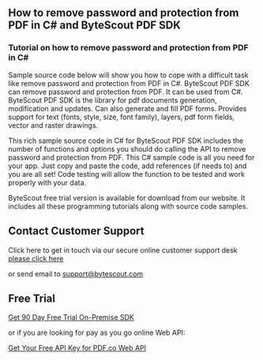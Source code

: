 ## How to remove password and protection from PDF in C# and ByteScout PDF SDK

### Tutorial on how to remove password and protection from PDF in C#

Sample source code below will show you how to cope with a difficult task like remove password and protection from PDF in C#. ByteScout PDF SDK can remove password and protection from PDF. It can be used from C#. ByteScout PDF SDK is the library for pdf documents generation, modification and updates. Can also generate and fill PDF forms. Provides support for text (fonts, style, size, font family), layers, pdf form fields, vector and raster drawings.

This rich sample source code in C# for ByteScout PDF SDK includes the number of functions and options you should do calling the API to remove password and protection from PDF. This C# sample code is all you need for your app. Just copy and paste the code, add references (if needs to) and you are all set! Code testing will allow the function to be tested and work properly with your data.

ByteScout free trial version is available for download from our website. It includes all these programming tutorials along with source code samples.

## Contact Customer Support

Click here to get in touch via our secure online customer support desk [please click here](https://bytescout.zendesk.com/hc/en-us/requests/new?subject=ByteScout%20PDF%20SDK%20Question)

or send email to [support@bytescout.com](mailto:support@bytescout.com?subject=ByteScout%20PDF%20SDK%20Question) 

## Free Trial

[Get 90 Day Free Trial On-Premise SDK](https://bytescout.com/download/web-installer?utm_source=github-readme)

or if you are looking for pay as you go online Web API:

[Get Your Free API Key for PDF.co Web API](https://pdf.co/documentation/api?utm_source=github-readme)